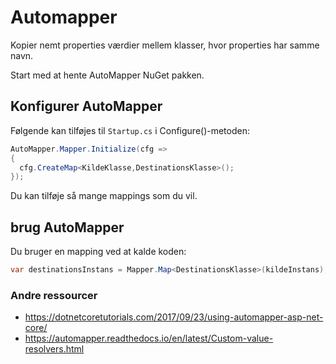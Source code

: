 # Automapper
Kopier nemt properties værdier mellem klasser, hvor properties har samme navn.

Start med at hente AutoMapper NuGet pakken.

## Konfigurer AutoMapper
Følgende kan tilføjes til `Startup.cs` i Configure()-metoden:
```c#
AutoMapper.Mapper.Initialize(cfg =>
{
  cfg.CreateMap<KildeKlasse,DestinationsKlasse>();
});
```
Du kan tilføje så mange mappings som du vil.

## brug AutoMapper
Du bruger en mapping ved at kalde koden:
```c#
var destinationsInstans = Mapper.Map<DestinationsKlasse>(kildeInstans);
```
### Andre ressourcer
- https://dotnetcoretutorials.com/2017/09/23/using-automapper-asp-net-core/
- https://automapper.readthedocs.io/en/latest/Custom-value-resolvers.html
